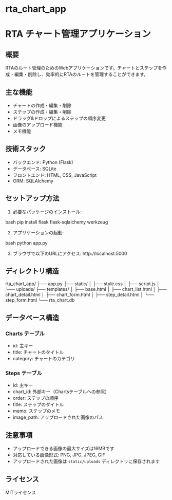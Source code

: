 # rta_chart_app
# RTA チャート管理アプリケーション

## 概要
RTAのルート管理のためのWebアプリケーションです。チャートとステップを作成・編集・削除し、効率的にRTAのルートを管理することができます。

## 主な機能
- チャートの作成・編集・削除
- ステップの作成・編集・削除  
- ドラッグ&ドロップによるステップの順序変更
- 画像のアップロード機能
- メモ機能

## 技術スタック
- バックエンド: Python (Flask)
- データベース: SQLite
- フロントエンド: HTML, CSS, JavaScript
- ORM: SQLAlchemy

## セットアップ方法
1. 必要なパッケージのインストール:

bash
pip install flask flask-sqlalchemy werkzeug

2. アプリケーションの起動:

bash
python app.py

3. ブラウザで以下のURLにアクセス:
http://localhost:5000

## ディレクトリ構造

rta_chart_app/
├── app.py
├── static/
│ ├── style.css
│ ├── script.js
│ └── uploads/
├── templates/
│ ├── base.html
│ ├── chart_list.html
│ ├── chart_detail.html
│ ├── chart_form.html
│ ├── step_detail.html
│ └── step_form.html
└── rta_chart.db


## データベース構造
### Charts テーブル
- id: 主キー
- title: チャートのタイトル
- category: チャートのカテゴリ

### Steps テーブル
- id: 主キー
- chart_id: 外部キー（Chartsテーブルへの参照）
- order: ステップの順序
- title: ステップのタイトル
- memo: ステップのメモ
- image_path: アップロードされた画像のパス

## 注意事項
- アップロードできる画像の最大サイズは16MBです
- 対応している画像形式: PNG, JPG, JPEG, GIF
- アップロードされた画像は `static/uploads` ディレクトリに保存されます

## ライセンス
MITライセンス